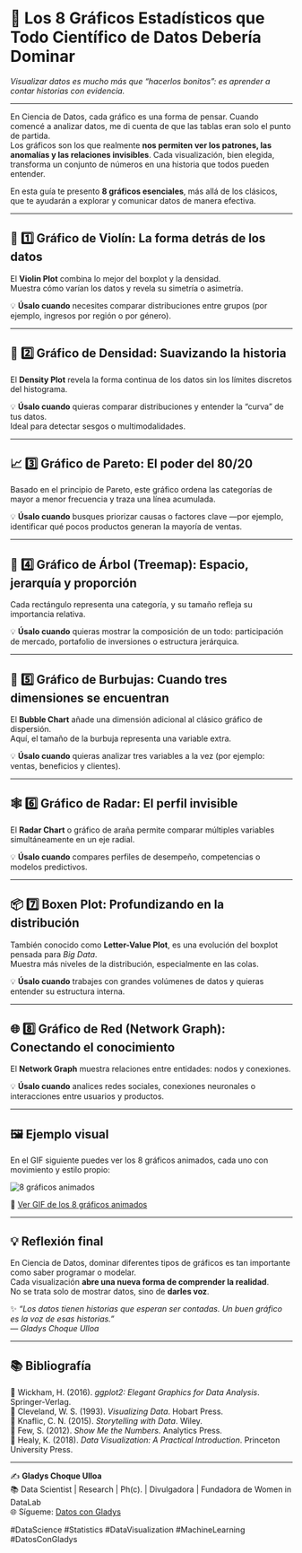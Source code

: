 # 🎨 **Los 8 Gráficos Estadísticos que Todo Científico de Datos Debería Dominar**  
*Visualizar datos es mucho más que “hacerlos bonitos”: es aprender a contar historias con evidencia.*

---

En Ciencia de Datos, cada gráfico es una forma de pensar. Cuando comencé a analizar datos, me di cuenta de que las tablas eran solo el punto de partida.  
Los gráficos son los que realmente **nos permiten ver los patrones, las anomalías y las relaciones invisibles**. Cada visualización, bien elegida, transforma un conjunto de números en una historia que todos pueden entender.

En esta guía te presento **8 gráficos esenciales**, más allá de los clásicos, que te ayudarán a explorar y comunicar datos de manera efectiva.  

---

## 🎻 1️⃣ Gráfico de Violín: La forma detrás de los datos  
El **Violin Plot** combina lo mejor del boxplot y la densidad.  
Muestra cómo varían los datos y revela su simetría o asimetría.  

💡 **Úsalo cuando** necesites comparar distribuciones entre grupos (por ejemplo, ingresos por región o por género).  

---

## 🌈 2️⃣ Gráfico de Densidad: Suavizando la historia  
El **Density Plot** revela la forma continua de los datos sin los límites discretos del histograma.  

💡 **Úsalo cuando** quieras comparar distribuciones y entender la “curva” de tus datos.  
Ideal para detectar sesgos o multimodalidades.

---

## 📈 3️⃣ Gráfico de Pareto: El poder del 80/20  
Basado en el principio de Pareto, este gráfico ordena las categorías de mayor a menor frecuencia y traza una línea acumulada.  

💡 **Úsalo cuando** busques priorizar causas o factores clave —por ejemplo, identificar qué pocos productos generan la mayoría de ventas.

---

## 🌳 4️⃣ Gráfico de Árbol (Treemap): Espacio, jerarquía y proporción  
Cada rectángulo representa una categoría, y su tamaño refleja su importancia relativa.  

💡 **Úsalo cuando** quieras mostrar la composición de un todo: participación de mercado, portafolio de inversiones o estructura jerárquica.

---

## 💬 5️⃣ Gráfico de Burbujas: Cuando tres dimensiones se encuentran  
El **Bubble Chart** añade una dimensión adicional al clásico gráfico de dispersión.  
Aquí, el tamaño de la burbuja representa una variable extra.  

💡 **Úsalo cuando** quieras analizar tres variables a la vez (por ejemplo: ventas, beneficios y clientes).

---

## 🕸️ 6️⃣ Gráfico de Radar: El perfil invisible  
El **Radar Chart** o gráfico de araña permite comparar múltiples variables simultáneamente en un eje radial.  

💡 **Úsalo cuando** compares perfiles de desempeño, competencias o modelos predictivos.  

---

## 📦 7️⃣ Boxen Plot: Profundizando en la distribución  
También conocido como **Letter-Value Plot**, es una evolución del boxplot pensada para *Big Data*.  
Muestra más niveles de la distribución, especialmente en las colas.  

💡 **Úsalo cuando** trabajes con grandes volúmenes de datos y quieras entender su estructura interna.  

---

## 🌐 8️⃣ Gráfico de Red (Network Graph): Conectando el conocimiento  
El **Network Graph** muestra relaciones entre entidades: nodos y conexiones.  

💡 **Úsalo cuando** analices redes sociales, conexiones neuronales o interacciones entre usuarios y productos.  

---

## 🖼️ Ejemplo visual  
En el GIF siguiente puedes ver los 8 gráficos animados, cada uno con movimiento y estilo propio:  

![8 gráficos animados](https://github.com/GladysUlloa/DatosConGladys_Posts_Spanish/raw/main/Graficos_Estadisticos/graphs_dashboardd.gif)

📎 [Ver GIF de los 8 gráficos animados](https://github.com/GladysUlloa/DatosConGladys_Posts_Spanish/raw/main/Graficos_Estadisticos/graphs_dashboardd.gif)

---

## 💡 Reflexión final
En Ciencia de Datos, dominar diferentes tipos de gráficos es tan importante como saber programar o modelar.  
Cada visualización **abre una nueva forma de comprender la realidad**.  
No se trata solo de mostrar datos, sino de **darles voz**.

✨ *“Los datos tienen historias que esperan ser contadas. Un buen gráfico es la voz de esas historias.”*  
— *Gladys Choque Ulloa*

---

## 📚 Bibliografía  
📖 Wickham, H. (2016). *ggplot2: Elegant Graphics for Data Analysis*. Springer-Verlag.  
📖 Cleveland, W. S. (1993). *Visualizing Data*. Hobart Press.  
📖 Knaflic, C. N. (2015). *Storytelling with Data*. Wiley.  
📖 Few, S. (2012). *Show Me the Numbers*. Analytics Press.  
📖 Healy, K. (2018). *Data Visualization: A Practical Introduction*. Princeton University Press.

---

✍️ **Gladys Choque Ulloa**  
📚 Data Scientist | Research | Ph(c). | Divulgadora | Fundadora de Women in DataLab  
🌐 Sígueme: [Datos con Gladys](https://linktr.ee/gladyschoqueulloa)  

#DataScience #Statistics #DataVisualization #MachineLearning #DatosConGladys
